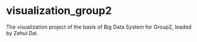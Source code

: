 # visualization_group2
The visualization project of the basis of Big Data System for Group2, leaded by Zehui Dai.
